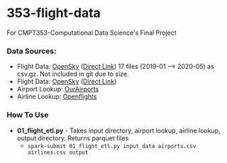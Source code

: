 # 353-flight-data
For CMPT353-Computational Data Science's Final Project

### Data Sources:

* Flight Data: [OpenSky](https://opensky-network.org/community/blog/item/6-opensky-covid-19-flight-dataset) ([Direct Link](https://zenodo.org/record/3901482)) 17 files (2019-01 --> 2020-05) as csv.gz. Not included in git due to size.
* Flight Data: [OpenSky](https://opensky-network.org/community/blog/item/6-opensky-covid-19-flight-dataset) ([Direct Link](https://zenodo.org/record/3901482))
* Airport Lookup: [OurAirports](https://ourairports.com/data/?spm=a2c6h.14275010.0.0.4c494a74QoD9gH)
* Airline Lookup: [Openflights](https://openflights.org/data.html#airline)

### How To Use
* **01_flight_etl.py** - Takes input directory, airport lookup, airline lookup, output directory. Returns parquet files
  * `spark-submit 01_flight_etl.py input_data airports.csv airlines.csv output`
